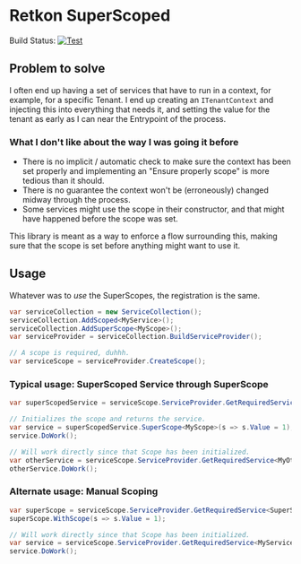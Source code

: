 # Retkon SuperScoped

Build Status: [![Test](https://github.com/Yawnder/Retkon.SuperScoped/actions/workflows/build-test.yml/badge.svg)](https://github.com/Yawnder/Retkon.SuperScoped/actions/workflows/build-test.yml)

## Problem to solve
I often end up having a set of services that have to run in a context, for example, for a specific Tenant. I end up creating an `ITenantContext` and injecting this into everything that needs it, and setting the value for the tenant as early as I can near the Entrypoint of the process.

### What I don't like about the way I was going it before
* There is no implicit / automatic check to make sure the context has been set properly and implementing an "Ensure properly scope" is more tedious than it should.
* There is no guarantee the context won't be (erroneously) changed midway through the process.
* Some services might use the scope in their constructor, and that might have happened before the scope was set.

This library is meant as a way to enforce a flow surrounding this, making sure that the scope is set before anything might want to use it.

## Usage

Whatever was to _use_ the SuperScopes, the registration is the same.
```cs
var serviceCollection = new ServiceCollection();
serviceCollection.AddScoped<MyService>();
serviceCollection.AddSuperScope<MyScope>();
var serviceProvider = serviceCollection.BuildServiceProvider();

// A scope is required, duhhh.
var serviceScope = serviceProvider.CreateScope();
```

### Typical usage: SuperScoped Service through SuperScope

```cs
var superScopedService = serviceScope.ServiceProvider.GetRequiredService<SuperScoped<MyService>>();

// Initializes the scope and returns the service.
var service = superScopedService.SuperScope<MyScope>(s => s.Value = 1);
service.DoWork();

// Will work directly since that Scope has been initialized.
var otherService = serviceScope.ServiceProvider.GetRequiredService<MyOtherService>();
otherService.DoWork();
```

### Alternate usage: Manual Scoping

```cs
var superScope = serviceScope.ServiceProvider.GetRequiredService<SuperScope<MyScope>>();
superScope.WithScope(s => s.Value = 1);

// Will work directly since that Scope has been initialized.
var service = serviceScope.ServiceProvider.GetRequiredService<MyService>();
service.DoWork();
```
